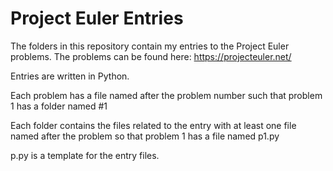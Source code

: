 # Project Euler Entries

The folders in this repository contain my entries to the Project Euler problems. The problems can be found here: https://projecteuler.net/

Entries are written in Python.

Each problem has a file named after the problem number such that problem 1 has a folder named \#1

Each folder contains the files related to the entry with at least one file named after the problem so that problem 1 has a file named p1.py

p.py is a template for the entry files.
